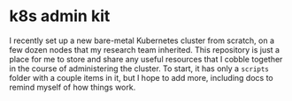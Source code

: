 # k8s admin kit

I recently set up a new bare-metal Kubernetes cluster from scratch, on a few
dozen nodes that my research team inherited. This repository is just a place for
me to store and share any useful resources that I cobble together in the course
of administering the cluster. To start, it has only a `scripts` folder with a
couple items in it, but I hope to add more, including docs to remind myself of
how things work.
